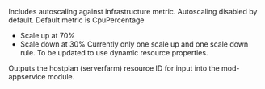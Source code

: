 

Includes autoscaling against infrastructure metric.  Autoscaling disabled by default.
Default metric is CpuPercentage
- Scale up at 70%
- Scale down at 30%
Currently only one scale up and one scale down rule.
To be updated to use dynamic resource properties.

Outputs the hostplan (serverfarm) resource ID for input into the mod-appservice module.
